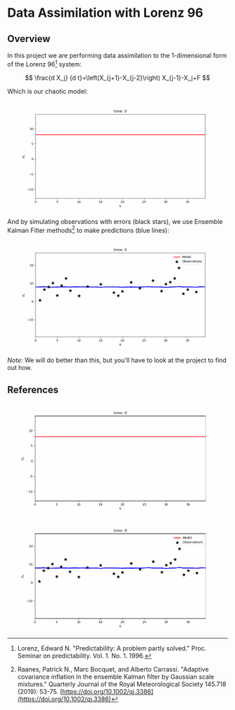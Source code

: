 # Data Assimilation with Lorenz 96

## Overview
In this project we are performing data assimilation to the 1-dimensional form of the Lorenz 96[^1] system:

$$
\frac{d X_j}  {d t}=\left(X_{j+1}-X_{j-2}\right) X_{j-1}-X_j+F
$$

Which is our chaotic model:

<p align="center">
    <img src="notebooks/gifs/lorenz96_1d.gif" alt="Lorenz 96" width="500"/>
</p>

And by simulating observations with errors (black stars), we use Ensemble Kalman Filter methods[^2] to make predictions (blue lines):

<p align="center">
    <img src="notebooks/gifs/lorenz96_EnKF.gif" alt="Lorenz 96 EnKF" width="500"/>
</p>

*Note:* We will do better than this, but you'll have to look at the project to find out how.


## References

[^1]: Lorenz, Edward N. "Predictability: A problem partly solved." Proc. Seminar on predictability. Vol. 1. No. 1. 1996.

[^2]: Raanes, Patrick N., Marc Bocquet, and Alberto Carrassi. "Adaptive covariance inflation in the ensemble Kalman filter by Gaussian scale mixtures." Quarterly Journal of the Royal Meteorological Society 145.718 (2019): 53-75. [https://doi.org/10.1002/qj.3386](https://doi.org/10.1002/qj.3386)




![Lorenz 96 Animation](notebooks/gifs/lorenz96_1d.gif)


![Lorenz 96 Animation](notebooks/gifs/lorenz96_EnKF.gif)

